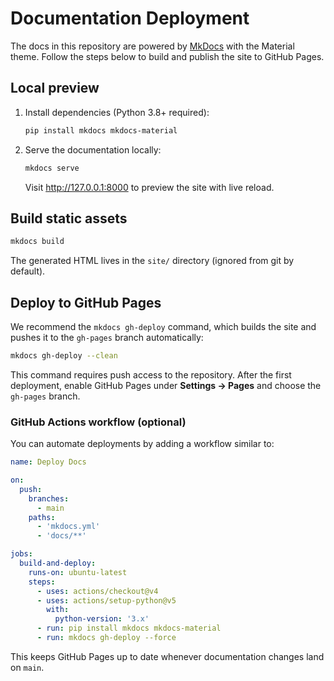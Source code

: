 # Documentation Deployment

The docs in this repository are powered by [MkDocs](https://www.mkdocs.org/) with the Material theme. Follow the steps below to build and publish the site to GitHub Pages.

## Local preview

1. Install dependencies (Python 3.8+ required):

    ```bash
    pip install mkdocs mkdocs-material
    ```

2. Serve the documentation locally:

    ```bash
    mkdocs serve
    ```

    Visit <http://127.0.0.1:8000> to preview the site with live reload.

## Build static assets

```bash
mkdocs build
```

The generated HTML lives in the `site/` directory (ignored from git by default).

## Deploy to GitHub Pages

We recommend the `mkdocs gh-deploy` command, which builds the site and pushes it to the `gh-pages` branch automatically:

```bash
mkdocs gh-deploy --clean
```

This command requires push access to the repository. After the first deployment, enable GitHub Pages under **Settings → Pages** and choose the `gh-pages` branch.

### GitHub Actions workflow (optional)

You can automate deployments by adding a workflow similar to:

```yaml
name: Deploy Docs

on:
  push:
    branches:
      - main
    paths:
      - 'mkdocs.yml'
      - 'docs/**'

jobs:
  build-and-deploy:
    runs-on: ubuntu-latest
    steps:
      - uses: actions/checkout@v4
      - uses: actions/setup-python@v5
        with:
          python-version: '3.x'
      - run: pip install mkdocs mkdocs-material
      - run: mkdocs gh-deploy --force
```

This keeps GitHub Pages up to date whenever documentation changes land on `main`.
